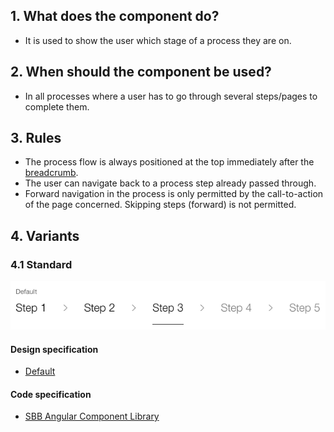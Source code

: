 ## 1. What does the component do?
* It is used to show the user which stage of a process they are on.

## 2. When should the component be used?
* In all processes where a user has to go through several steps/pages to complete them.

## 3. Rules
* The process flow is always positioned at the top immediately after the [breadcrumb](https://digital.sbb.ch/en/websites/components/breadcrumb).
* The user can navigate back to a process step already passed through.
* Forward navigation in the process is only permitted by the call-to-action of the page concerned. Skipping steps (forward) is not permitted.

## 4. Variants
### 4.1 Standard
![Image of the component for process steps](https://raw.githubusercontent.com/sbb-design-systems/design-system-website-documentation/master/documentation/components/processflow/images/processflow_default.png 'class: image')

#### Design specification
* [Default](https://www.sketch.com/s/80f12b3b-58e5-4b4c-98cd-c553bae18db0/a/vOQPb1#Inspector)

#### Code specification
* [SBB Angular Component Library](https://sbb-angular.app.sbb.ch/public/components/processflow)